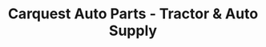 ---
title: "Carquest Auto Parts - Tractor & Auto Supply"
url: /dunn/carquest-auto-parts-tractor-and-auto-supply/
shop: car parts
---